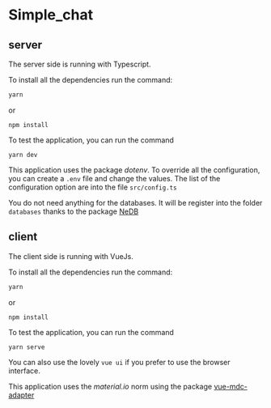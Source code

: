 Simple_chat
====

server
---
The server side is running with Typescript.

To install all the dependencies run the command:
```bash
yarn
```
or
```
npm install
```

To test the application, you can run the command

```
yarn dev
```

This application uses the package _dotenv_.
To override all the configuration, you can create a `.env` file and change the values.
The list of the configuration option are into the file `src/config.ts`

You do not need anything for the databases.
It will be register into the folder `databases` thanks to the package [NeDB](https://github.com/louischatriot/nedb)

client
---
The client side is running with VueJs.

To install all the dependencies run the command:
```bash
yarn
```
or
```
npm install
```

To test the application, you can run the command

```
yarn serve
```

You can also use the lovely `vue ui` if you prefer to use the browser interface.

This application uses the _material.io_ norm using the package [vue-mdc-adapter](https://stasson.github.io/vue-mdc-adapter/#/)
